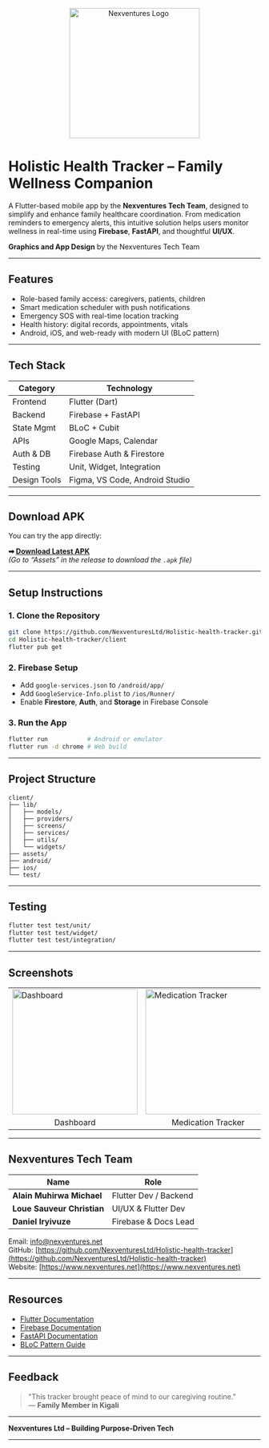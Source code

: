 <p align="center">
  <img src="https://github.com/user-attachments/assets/6d96fe51-d566-4fb7-acb1-cacc764af8a4" alt="Nexventures Logo" width="260"/>
</p>

# **Holistic Health Tracker – Family Wellness Companion**

A Flutter-based mobile app by the **Nexventures Tech Team**, designed to simplify and enhance family healthcare coordination. From medication reminders to emergency alerts, this intuitive solution helps users monitor wellness in real-time using **Firebase**, **FastAPI**, and thoughtful **UI/UX**.

**Graphics and App Design** by the Nexventures Tech Team

---

## **Features**

- Role-based family access: caregivers, patients, children  
- Smart medication scheduler with push notifications  
- Emergency SOS with real-time location tracking  
- Health history: digital records, appointments, vitals  
- Android, iOS, and web-ready with modern UI (BLoC pattern)

---

## **Tech Stack**

| Category     | Technology                     |
| ------------ | ------------------------------ |
| Frontend     | Flutter (Dart)                 |
| Backend      | Firebase + FastAPI             |
| State Mgmt   | BLoC + Cubit                   |
| APIs         | Google Maps, Calendar          |
| Auth & DB    | Firebase Auth & Firestore      |
| Testing      | Unit, Widget, Integration      |
| Design Tools | Figma, VS Code, Android Studio |

---

## **Download APK**

You can try the app directly:

**➡ [Download Latest APK](https://drive.google.com/file/d/1EjbrQTtR7qzwmSCSHxa9i80LeDuFR7E_/view?usp=sharing)**  
*(Go to “Assets” in the release to download the `.apk` file)*

---

## **Setup Instructions**

### 1. Clone the Repository

```bash
git clone https://github.com/NexventuresLtd/Holistic-health-tracker.git
cd Holistic-health-tracker/client
flutter pub get
```

### 2. Firebase Setup

- Add `google-services.json` to `/android/app/`
- Add `GoogleService-Info.plist` to `/ios/Runner/`
- Enable **Firestore**, **Auth**, and **Storage** in Firebase Console

### 3. Run the App

```bash
flutter run           # Android or emulator
flutter run -d chrome # Web build
```

---

## **Project Structure**

```
client/
├── lib/
│   ├── models/
│   ├── providers/
│   ├── screens/
│   ├── services/
│   ├── utils/
│   └── widgets/
├── assets/
├── android/
├── ios/
└── test/
```

---

## **Testing**

```bash
flutter test test/unit/
flutter test test/widget/
flutter test test/integration/
```

---

## **Screenshots**

<table>
  <tr>
    <td><img src="https://github.com/user-attachments/assets/15df9537-217e-4b47-88d1-d3650eb07865" alt="Dashboard" width="250"/></td>
    <td><img src="https://github.com/user-attachments/assets/a5ed8545-b317-410c-9c7b-45bfad3cf012" alt="Medication Tracker" width="250"/></td>
    <td><img src="https://github.com/user-attachments/assets/6e62c7ab-1b99-42d0-81f2-fbe9aeb81304" alt="SOS Button" width="250"/></td>
  </tr>
  <tr>
    <td align="center">Dashboard</td>
    <td align="center">Medication Tracker</td>
    <td align="center">SOS Button</td>
  </tr>
</table>

---

## **Nexventures Tech Team**

| Name                       | Role                  |
| -------------------------- | --------------------- |
| **Alain Muhirwa Michael**  | Flutter Dev / Backend |
| **Loue Sauveur Christian** | UI/UX & Flutter Dev   |
| **Daniel Iryivuze**        | Firebase & Docs Lead  |

Email: [info@nexventures.net](mailto:info@nexventures.net)  
GitHub: [https://github.com/NexventuresLtd/Holistic-health-tracker](https://github.com/NexventuresLtd/Holistic-health-tracker)  
Website: [https://www.nexventures.net](https://www.nexventures.net)

---

## **Resources**

- [Flutter Documentation](https://flutter.dev/docs)  
- [Firebase Documentation](https://firebase.google.com/docs)  
- [FastAPI Documentation](https://fastapi.tiangolo.com)  
- [BLoC Pattern Guide](https://bloclibrary.dev/#/)

---

## **Feedback**

> "This tracker brought peace of mind to our caregiving routine."  
> — **Family Member in Kigali**

---

**Nexventures Ltd – Building Purpose-Driven Tech**

---
